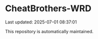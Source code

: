 # CheatBrothers-WRD

Last updated: 2025-07-01 08:37:01

This repository is automatically maintained.
